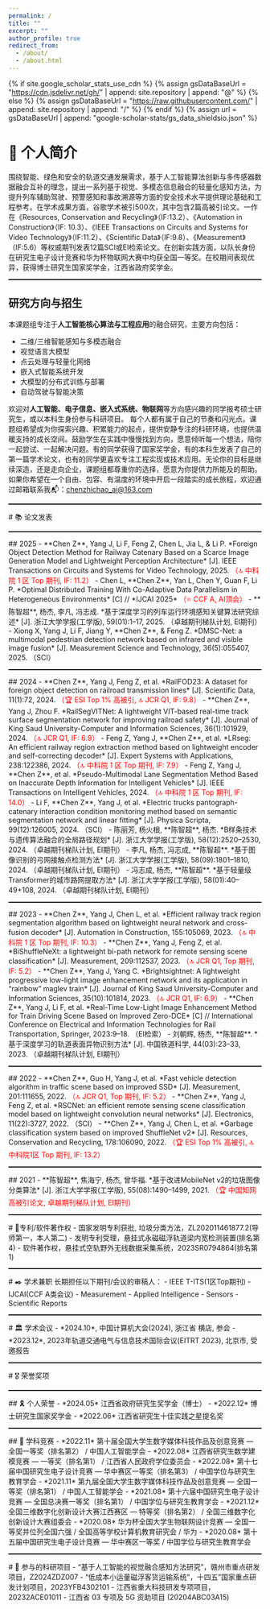 ```yaml
---
permalink: /
title: ""
excerpt: ""
author_profile: true
redirect_from: 
  - /about/
  - /about.html
---
```


{% if site.google_scholar_stats_use_cdn %}
{% assign gsDataBaseUrl = "https://cdn.jsdelivr.net/gh/" | append: site.repository | append: "@" %}
{% else %}
{% assign gsDataBaseUrl = "https://raw.githubusercontent.com/" | append: site.repository | append: "/" %}
{% endif %}
{% assign url = gsDataBaseUrl | append: "google-scholar-stats/gs_data_shieldsio.json" %}

<span class='anchor' id='about-me'></span>
# 👤 个人简介
围绕智能、绿色和安全的轨道交通发展需求，基于人工智能算法创新与多传感器数据融合互补的理念，提出一系列基于视觉、多模态信息融合的轻量化感知方法，为提升列车辅助驾驶、预警感知和事故溯源等方面的安全技术水平提供理论基础和工程参考。在学术成果方面，谷歌学术被引500次，其中包含2篇高被引论文。一作在《Resources, Conservation and Recycling》（IF:13.2）、《Automation in Construction》（IF: 10.3）、《IEEE Transactions on
Circuits and Systems for Video Technology》（IF:11.2）、《Scientific Data》（IF:9.8）、《Measurement》（IF:5.6）等权威期刊发表12篇SCI或EI检索论文。在创新实践方面，以队长身份在研究生电子设计竞赛和华为杯物联网大赛中均获全国一等奖。在校期间表现优异，获得博士研究生国家奖学金，江西省政府奖学金。
<hr style="border: none; border-top: 1.5px solid #000;" />
<section class="max-w-4xl mx-auto px-4 py-10">
  <h2 class="text-2xl font-bold mb-4">研究方向与招生</h2>
  <p class="text-gray-700 leading-relaxed mb-6">
    本课题组专注于<strong>人工智能核心算法与工程应用</strong>的融合研究，主要方向包括：
  </p>
  <ul class="list-disc list-inside text-gray-700 mb-6 space-y-1">
    <li>二维/三维智能感知与多模态融合</li>
    <li>视觉语言大模型</li>
    <li>点云处理与轻量化网络</li>
    <li>嵌入式智能系统开发</li>
    <li>大模型的分布式训练与部署</li>
    <li>自动驾驶与智能决策</li>
  </ul>
  <p class="text-gray-700 leading-relaxed mb-6">
    欢迎对<strong>人工智能、电子信息、嵌入式系统、物联网</strong>等方向感兴趣的同学报考硕士研究生，或以本科生身份参与科研项目。 每个人都有属于自己的节奏和闪光点。课题组希望成为你探索兴趣、积累能力的起点，提供安静专注的科研环境，也提供温暖支持的成长空间。鼓励学生在实践中慢慢找到方向，愿意倾听每一个想法，陪你一起尝试、一起解决问题。有的同学获得了国家奖学金，有的本科生发表了自己的第一篇学术论文，也有的同学更喜欢专注工程实现或技术应用。无论你的目标是继续深造，还是走向企业，课题组都尊重你的选择，愿意为你提供力所能及的帮助。如果你希望在一个自由、包容、有温度的环境中开启一段踏实的成长旅程，欢迎通过邮箱联系我📬：<a href="mailto:chenzhichao_ai@163.com" class="text-blue-600 underline">chenzhichao_ai@163.com</a>

</section>


<hr style="border: none; border-top: 1.5px solid #000;" />  
<span class='anchor' id='-lwzl'></span>
# 📚 论文发表
<hr style="border: none; border-top: 0.5px solid #000;" />
## 2025
- **Chen Z**, Yang J, Li F, Feng Z, Chen L, Jia L, & Li P. *Foreign Object Detection Method for Railway Catenary Based on a Scarce Image Generation Model and Lightweight Perception Architecture* [J]. IEEE Transactions on Circuits and Systems for Video Technology, 2025. <span style="color:red">（🔝 中科院 1 区 Top 期刊, IF: 11.2）</span>
- Chen L, **Chen Z**, Yan L, Chen Y, Guan F, Li P. *Optimal Distributed Training With Co-Adaptive Data Parallelism in Heterogeneous Environments* [C] // *IJCAI 2025* <span style="color:red">（⭐ CCF A, AI顶会）</span>
- **陈智超**, 杨杰, 李凡, 冯志成. *基于深度学习的列车运行环境感知关键算法研究综述* [J]. 浙江大学学报(工学版), 59(01):1–17, 2025. （卓越期刊梯队计划, EI期刊）
- Xiong X, Yang J, Li F, Jiang Y, **Chen Z**, & Feng Z. *DMSC-Net: a multimodal pedestrian detection network based on infrared and visible image fusion* [J]. Measurement Science and Technology, 36(5):055407, 2025. （SCI）

<hr style="border: none; border-top: 0.5px solid #000;" />
## 2024
- **Chen Z**, Yang J, Feng Z, et al. *RailFOD23: A dataset for foreign object detection on railroad transmission lines* [J]. Scientific Data, 11(1):72, 2024. <span style="color:red">（🏆 ESI Top 1% 高被引, 🔝 JCR Q1, IF: 9.8）</span>
- **Chen Z**, Yang J, Zhou F. *RailSegVITNet: A lightweight VIT-based real-time track surface segmentation network for improving railroad safety* [J]. Journal of King Saud University-Computer and Information Sciences, 36(1):101929, 2024. <span style="color:red">（🔝 JCR Q1, IF: 6.9）</span>
- Feng Z, Yang J, **Chen Z**, et al. *LRseg: An efficient railway region extraction method based on lightweight encoder and self-correcting decoder* [J]. Expert Systems with Applications, 238:122386, 2024. <span style="color:red">（🔝 中科院 1 区 Top 期刊, IF: 7.9）</span>
- Feng Z, Yang J, **Chen Z**, et al. *Pseudo-Multimodal Lane Segmentation Method Based on Inaccurate Depth Information for Intelligent Vehicles* [J]. IEEE Transactions on Intelligent Vehicles, 2024. <span style="color:red">（🔝 中科院 1 区 Top 期刊, IF: 14.0）</span>
- Li F, **Chen Z**, Yang J, et al. *Electric trucks pantograph-catenary interaction condition monitoring method based on semantic segmentation network and linear fitting* [J]. Physica Scripta, 99(12):126005, 2024. （SCI）
- 陈丽芳, 杨火根, **陈智超**, 杨杰. *B样条技术与遗传算法融合的全局路径规划* [J]. 浙江大学学报(工学版), 58(12):2520–2530, 2024. （卓越期刊梯队计划, EI期刊）
- 李凡, 杨杰, 冯志成, **陈智超**. *基于图像识别的弓网接触点检测方法* [J]. 浙江大学学报(工学版), 58(09):1801–1810, 2024. （卓越期刊梯队计划, EI期刊）
- 冯志成, 杨杰, **陈智超**. *基于轻量级Transformer的城市路网提取方法* [J]. 浙江大学学报(工学版), 58(01):40–49+108, 2024. （卓越期刊梯队计划, EI期刊）

<hr style="border: none; border-top: 0.5px solid #000;" />
## 2023
- **Chen Z**, Yang J, Chen L, et al. *Efficient railway track region segmentation algorithm based on lightweight neural network and cross-fusion decoder* [J]. Automation in Construction, 155:105069, 2023. <span style="color:red">（🔝 中科院 1 区 Top 期刊, IF: 10.3）</span>
- **Chen Z**, Yang J, Feng Z, et al. *BiShuffleNeXt: a lightweight bi-path network for remote sensing scene classification* [J]. Measurement, 209:112537, 2023. <span style="color:red">（🔝 JCR Q1, Top 期刊, IF: 5.2）</span>
- **Chen Z**, Yang J, Yang C. *Brightsightnet: A lightweight progressive low-light image enhancement network and its application in “rainbow” maglev train* [J]. Journal of King Saud University-Computer and Information Sciences, 35(10):101814, 2023. <span style="color:red">（🔝 JCR Q1, IF: 6.9）</span>
- **Chen Z**, Yang J, Li F, et al. *Real-Time Low-Light Image Enhancement Method for Train Driving Scene Based on Improved Zero-DCE* [C] // International Conference on Electrical and Information Technologies for Rail Transportation, Springer, 2023:9–18. （EI检索）
- 刘朝辉, 杨杰, **陈智超**. *基于深度学习的轨道表面异物识别方法* [J]. 中国铁道科学, 44(03):23–33, 2023. （卓越期刊梯队计划, EI期刊）

<hr style="border: none; border-top: 0.5px solid #000;" />
## 2022
- **Chen Z**, Guo H, Yang J, et al. *Fast vehicle detection algorithm in traffic scene based on improved SSD* [J]. Measurement, 201:111655, 2022. <span style="color:red">（🔝 JCR Q1, Top 期刊, IF: 5.2）</span>
- **Chen Z**, Yang J, Feng Z, et al. *RSCNet: an efficient remote sensing scene classification model based on lightweight convolution neural networks* [J]. Electronics, 11(22):3727, 2022. （SCI）
- **Chen Z**, Yang J, Chen L, et al. *Garbage classification system based on improved ShuffleNet v2* [J]. Resources, Conservation and Recycling, 178:106090, 2022. <span style="color:red">（🏆 ESI Top 1% 高被引, 🔝 中科院1区 Top 期刊, IF: 13.2）</span>

<hr style="border: none; border-top: 0.5px solid #000;" />
## 2021
- **陈智超**, 焦海宁, 杨杰, 曾华福. *基于改进MobileNet v2的垃圾图像分类算法* [J]. 浙江大学学报(工学版), 55(08):1490–1499, 2021. <span style="color:red">（🏆 中国知网高被引论文, 卓越期刊梯队计划, EI期刊）</span>


<hr style="border: none; border-top: 1.5px solid #000;" />
# 📜专利/软件著作权
- 国家发明专利获批, 垃圾分类方法，ZL202011461877.2(导师第一，本人第二)
- 发明专利受理，悬挂式永磁磁浮轨道梁内宽检测装置(排名第 4)
- 软件著作权，悬挂式空轨野外无线数据采集系统，2023SR0794864(排名第 1)



<hr style="border: none; border-top: 1.5px solid #000;" />
# ✒️ 学术兼职
长期担任以下期刊/会议的审稿人：
- IEEE T-ITS(1区Top期刊)
- IJCAI(CCF A类会议)
- Measurement
- Applied Intelligence
- Sensors 
- Scientific Reports

<span class='anchor' id='-ryjx'></span>

<hr style="border: none; border-top: 1.5px solid #000;" />
# 🏛️ 学术会议
- *2024.10*, 中国计算机大会(2024), 浙江省 横店, 参会
- *2023.12*, 2023年轨道交通电气与信息技术国际会议(EITRT 2023), 北京市, 受邀报告
  
<hr style="border: none; border-top: 1.5px solid #000;" />
# 🎖️ 荣誉奖项
<hr style="border: none; border-top: 0.5px solid #000;" />
## 🎗️ 个人荣誉
- *2024.05* 江西省政府研究生奖学金（博士）
- *2022.12* 博士研究生国家奖学金
- *2022.06* 江西省研究生十佳实践之星提名奖
<hr style="border: none; border-top: 0.5px solid #000;" />
## 📜 学科竞赛
- *2022.11* 第十届全国大学生数字媒体科技作品及创意竞赛 — 全国一等奖（排名第2） / 中国人工智能学会
- *2022.08* 江西省研究生数学建模竞赛 — 一等奖（排名第1） / 江西省人民政府学位委员会
- *2022.08* 第十七届中国研究生电子设计竞赛 — 华中赛区一等奖（排名第3） / 中国学位与研究生教育学会
- *2021.11* 第九届全国大学生数字媒体科技作品及创意竞赛 — 全国一等奖（排名第1） / 中国人工智能学会
- *2021.08* 第十六届中国研究生电子设计竞赛 — 全国总决赛一等奖（排名第1） / 中国学位与研究生教育学会
- *2021.12* 全国三维数字化创新设计大赛江西赛区 — 特等奖（排名第2） / 全国三维数字化创新设计大赛组委会
- *2020.08* 华为杯全国大学生物联网设计竞赛 — 全国一等奖并位列全国六强 / 全国高等学校计算机教育研究会 / 华为
- *2020.08* 第十五届中国研究生电子设计竞赛 — 华中赛区一等奖 / 中国学位与研究生教育学会




<hr style="border: none; border-top: 1.5px solid #000;" />
# 🔬 参与的科研项目
- “基于人工智能的视觉融合感知方法研究”，赣州市重点研发项目，Z2024ZDZ007
- “低成本小运量磁浮客货运输系统”，十四五”国家重点研发计划项目，2023YFB4302101
- 江西省重大科技研发专项项目，20232ACE01011
- 江西省 03 专项及 5G 资助项目 (20204ABC03A15)

